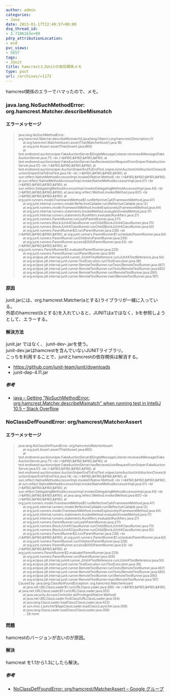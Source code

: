 ```yaml
---
author: admin
categories:
- Java
date: 2013-01-17T22:49:57+00:00
dsq_thread_id:
- 3.7106163e+09
pdrp_attributionLocation:
- end
pvc_views:
- 5657
tags:
- JUnit
title: hamcrestとJUnitの依存関係メモ
type: post
url: /archives/=1172
---
```


hamcrest関係のエラーでハマったので、メモ。

### java.lang.NoSuchMethodError: org.hamcrest.Matcher.describeMismatch

#### エラーメッセージ

> <font size="1">java.lang.NoSuchMethodError: org.hamcrest.Matcher.describeMismatch(Ljava/lang/Object;Lorg/hamcrest/Description;)V <br />&#160;&#160;&#160;&#160; at org.hamcrest.MatcherAssert.assertThat(MatcherAssert.java:18) <br />&#160;&#160;&#160;&#160; at org.junit.Assert.assertThat(Assert.java:865) <br />&#160;&#160;&#160;&#160; at test.endtoend.auctionsniper.FakeAuctionServer$SingleMessageListener.receivesAMessage(FakeAuctionServer.java:71) <br />&#160;&#160;&#160;&#160; at test.endtoend.auctionsniper.FakeAuctionServer.hasRecievedJoinRequestFromSniper(FakeAuctionServer.java:51) <br />&#160;&#160;&#160;&#160; at test.endtoend.auctionsniper.AuctionSniperEndToEndTest.sniperJoinnAuctionUntilAuctionCloses(AuctionSniperEndToEndTest.java:14) <br />&#160;&#160;&#160;&#160; at sun.reflect.NativeMethodAccessorImpl.invoke0(Native Method) <br />&#160;&#160;&#160;&#160; at sun.reflect.NativeMethodAccessorImpl.invoke(NativeMethodAccessorImpl.java:57) <br />&#160;&#160;&#160;&#160; at sun.reflect.DelegatingMethodAccessorImpl.invoke(DelegatingMethodAccessorImpl.java:43) <br />&#160;&#160;&#160;&#160; at java.lang.reflect.Method.invoke(Method.java:601) <br />&#160;&#160;&#160;&#160; at org.junit.runners.model.FrameworkMethod$1.runReflectiveCall(FrameworkMethod.java:47) <br />&#160;&#160;&#160;&#160; at org.junit.internal.runners.model.ReflectiveCallable.run(ReflectiveCallable.java:12) <br />&#160;&#160;&#160;&#160; at org.junit.runners.model.FrameworkMethod.invokeExplosively(FrameworkMethod.java:44) <br />&#160;&#160;&#160;&#160; at org.junit.internal.runners.statements.InvokeMethod.evaluate(InvokeMethod.java:17) <br />&#160;&#160;&#160;&#160; at org.junit.internal.runners.statements.RunAfters.evaluate(RunAfters.java:27) <br />&#160;&#160;&#160;&#160; at org.junit.runners.ParentRunner.runLeaf(ParentRunner.java:271) <br />&#160;&#160;&#160;&#160; at org.junit.runners.BlockJUnit4ClassRunner.runChild(BlockJUnit4ClassRunner.java:70) <br />&#160;&#160;&#160;&#160; at org.junit.runners.BlockJUnit4ClassRunner.runChild(BlockJUnit4ClassRunner.java:50) <br />&#160;&#160;&#160;&#160; at org.junit.runners.ParentRunner$3.run(ParentRunner.java:238) <br />&#160;&#160;&#160;&#160; at org.junit.runners.ParentRunner$1.schedule(ParentRunner.java:63) <br />&#160;&#160;&#160;&#160; at org.junit.runners.ParentRunner.runChildren(ParentRunner.java:236) <br />&#160;&#160;&#160;&#160; at org.junit.runners.ParentRunner.access$000(ParentRunner.java:53) <br />&#160;&#160;&#160;&#160; at org.junit.runners.ParentRunner$2.evaluate(ParentRunner.java:229) <br />&#160;&#160;&#160;&#160; at org.junit.runners.ParentRunner.run(ParentRunner.java:309) <br />&#160;&#160;&#160;&#160; at org.eclipse.jdt.internal.junit4.runner.JUnit4TestReference.run(JUnit4TestReference.java:50) <br />&#160;&#160;&#160;&#160; at org.eclipse.jdt.internal.junit.runner.TestExecution.run(TestExecution.java:38) <br />&#160;&#160;&#160;&#160; at org.eclipse.jdt.internal.junit.runner.RemoteTestRunner.runTests(RemoteTestRunner.java:467) <br />&#160;&#160;&#160;&#160; at org.eclipse.jdt.internal.junit.runner.RemoteTestRunner.runTests(RemoteTestRunner.java:683) <br />&#160;&#160;&#160;&#160; at org.eclipse.jdt.internal.junit.runner.RemoteTestRunner.run(RemoteTestRunner.java:390) <br />&#160;&#160;&#160;&#160; at org.eclipse.jdt.internal.junit.runner.RemoteTestRunner.main(RemoteTestRunner.java:197)</font>

#### 原因

junit.jarには、org.hamcrest.Matcher(aとする)ライブラリが一緒に入っている。   
外部のhamcrest(bとする)を入れていると、JUNITはaではなく、bを参照しようとして、エラーする。

#### 解決方法

junit.jar ではなく、 junit-dev-.jarを使う。   
junit-dev.jarはhamcrestを含んでいないJUNITライブラリ。   
こっちを利用することで、junitとhamcrestの依存関係は解消する。

  * <https://github.com/junit-team/junit/downloads>
  * junit-dep-4.11.jar

##### 参考

  * [java &#8211; Getting "NoSuchMethodError: org.hamcrest.Matcher.describeMismatch" when running test in IntelliJ 10.5 &#8211; Stack Overflow][1]

### NoClassDefFoundError: org/hamcrest/MatcherAssert

#### エラーメッセージ

> <font size="1">java.lang.NoClassDefFoundError: org/hamcrest/MatcherAssert <br />&#160;&#160;&#160;&#160; at org.junit.Assert.assertThat(Assert.java:865) <br />&#160;&#160;&#160;&#160; at test.endtoend.auctionsniper.FakeAuctionServer$SingleMessageListener.receivesAMessage(FakeAuctionServer.java:71) <br />&#160;&#160;&#160;&#160; at test.endtoend.auctionsniper.FakeAuctionServer.hasRecievedJoinRequestFromSniper(FakeAuctionServer.java:51) <br />&#160;&#160;&#160;&#160; at test.endtoend.auctionsniper.AuctionSniperEndToEndTest.sniperJoinnAuctionUntilAuctionCloses(AuctionSniperEndToEndTest.java:14) <br />&#160;&#160;&#160;&#160; at sun.reflect.NativeMethodAccessorImpl.invoke0(Native Method) <br />&#160;&#160;&#160;&#160; at sun.reflect.NativeMethodAccessorImpl.invoke(NativeMethodAccessorImpl.java:57) <br />&#160;&#160;&#160;&#160; at sun.reflect.DelegatingMethodAccessorImpl.invoke(DelegatingMethodAccessorImpl.java:43) <br />&#160;&#160;&#160;&#160; at java.lang.reflect.Method.invoke(Method.java:601) <br />&#160;&#160;&#160;&#160; at org.junit.runners.model.FrameworkMethod$1.runReflectiveCall(FrameworkMethod.java:47) <br />&#160;&#160;&#160;&#160; at org.junit.internal.runners.model.ReflectiveCallable.run(ReflectiveCallable.java:12) <br />&#160;&#160;&#160;&#160; at org.junit.runners.model.FrameworkMethod.invokeExplosively(FrameworkMethod.java:44) <br />&#160;&#160;&#160;&#160; at org.junit.internal.runners.statements.InvokeMethod.evaluate(InvokeMethod.java:17) <br />&#160;&#160;&#160;&#160; at org.junit.internal.runners.statements.RunAfters.evaluate(RunAfters.java:27) <br />&#160;&#160;&#160;&#160; at org.junit.runners.ParentRunner.runLeaf(ParentRunner.java:271) <br />&#160;&#160;&#160;&#160; at org.junit.runners.BlockJUnit4ClassRunner.runChild(BlockJUnit4ClassRunner.java:70) <br />&#160;&#160;&#160;&#160; at org.junit.runners.BlockJUnit4ClassRunner.runChild(BlockJUnit4ClassRunner.java:50) <br />&#160;&#160;&#160;&#160; at org.junit.runners.ParentRunner$3.run(ParentRunner.java:238) <br />&#160;&#160;&#160;&#160; at org.junit.runners.ParentRunner$1.schedule(ParentRunner.java:63) <br />&#160;&#160;&#160;&#160; at org.junit.runners.ParentRunner.runChildren(ParentRunner.java:236) <br />&#160;&#160;&#160;&#160; at org.junit.runners.ParentRunner.access$000(ParentRunner.java:53) <br />&#160;&#160;&#160;&#160; at org.junit.runners.ParentRunner$2.evaluate(ParentRunner.java:229) <br />&#160;&#160;&#160;&#160; at org.junit.runners.ParentRunner.run(ParentRunner.java:309) <br />&#160;&#160;&#160;&#160; at org.eclipse.jdt.internal.junit4.runner.JUnit4TestReference.run(JUnit4TestReference.java:50) <br />&#160;&#160;&#160;&#160; at org.eclipse.jdt.internal.junit.runner.TestExecution.run(TestExecution.java:38) <br />&#160;&#160;&#160;&#160; at org.eclipse.jdt.internal.junit.runner.RemoteTestRunner.runTests(RemoteTestRunner.java:467) <br />&#160;&#160;&#160;&#160; at org.eclipse.jdt.internal.junit.runner.RemoteTestRunner.runTests(RemoteTestRunner.java:683) <br />&#160;&#160;&#160;&#160; at org.eclipse.jdt.internal.junit.runner.RemoteTestRunner.run(RemoteTestRunner.java:390) <br />&#160;&#160;&#160;&#160; at org.eclipse.jdt.internal.junit.runner.RemoteTestRunner.main(RemoteTestRunner.java:197) <br />Caused by: java.lang.ClassNotFoundException: org.hamcrest.MatcherAssert <br />&#160;&#160;&#160;&#160; at java.net.URLClassLoader$1.run(URLClassLoader.java:366) <br />&#160;&#160;&#160;&#160; at java.net.URLClassLoader$1.run(URLClassLoader.java:355) <br />&#160;&#160;&#160;&#160; at java.security.AccessController.doPrivileged(Native Method) <br />&#160;&#160;&#160;&#160; at java.net.URLClassLoader.findClass(URLClassLoader.java:354) <br />&#160;&#160;&#160;&#160; at java.lang.ClassLoader.loadClass(ClassLoader.java:423) <br />&#160;&#160;&#160;&#160; at sun.misc.Launcher$AppClassLoader.loadClass(Launcher.java:308) <br />&#160;&#160;&#160;&#160; at java.lang.ClassLoader.loadClass(ClassLoader.java:356) <br />&#160;&#160;&#160;&#160; &#8230; 28 more</font>

#### 問題

hamcrestのバージョンが古いのが原因。

#### 解決

hamcreat を1.1から1.3にしたら解決。

##### 参考

  * [NoClassDefFoundError: org/hamcrest/MatcherAssert &#8211; Google グループ][2]

 [1]: http://stackoverflow.com/questions/7869711/getting-nosuchmethoderror-org-hamcrest-matcher-describemismatch-when-running
 [2]: https://groups.google.com/forum/#!topic/narrative-users/nFo00rC-J_g